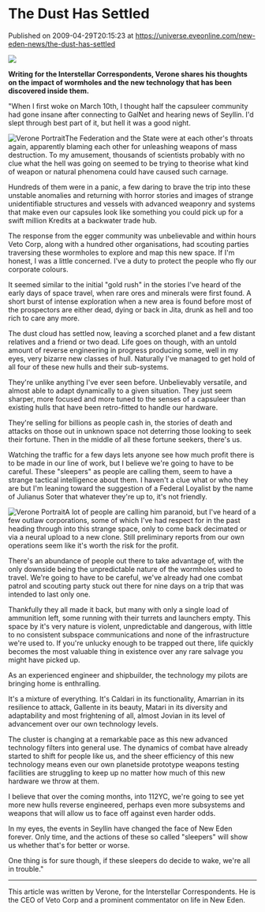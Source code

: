 # The Dust Has Settled
Published on 2009-04-29T20:15:23 at https://universe.eveonline.com/new-eden-news/the-dust-has-settled

![](http://www.eve-ic.net/media/assets/icarticlebanner.png)  
  
 **Writing for the Interstellar Correspondents, Verone shares his thoughts on the impact of wormholes and the new technology that has been discovered inside them.**  
  
"When I first woke on March 10th, I thought half the capsuleer community had gone insane after connecting to GalNet and hearing news of Seyllin. I'd slept through best part of it, but hell it was a good night.  
  
![Verone Portrait](http://www.eve-ic.net/media/articles/3035/portrait.png)The Federation and the State were at each other's throats again, apparently blaming each other for unleashing weapons of mass destruction. To my amusement, thousands of scientists probably with no clue what the hell was going on seemed to be trying to theorise what kind of weapon or natural phenomena could have caused such carnage.  
  
Hundreds of them were in a panic, a few daring to brave the trip into these unstable anomalies and returning with horror stories and images of strange unidentifiable structures and vessels with advanced weaponry and systems that make even our capsules look like something you could pick up for a swift million Kredits at a backwater trade hub.  
  
The response from the egger community was unbelievable and within hours Veto Corp, along with a hundred other organisations, had scouting parties traversing these wormholes to explore and map this new space. If I'm honest, I was a little concerned. I've a duty to protect the people who fly our corporate colours.  
  
It seemed similar to the initial "gold rush" in the stories I've heard of the early days of space travel, when rare ores and minerals were first found. A short burst of intense exploration when a new area is found before most of the prospectors are either dead, dying or back in Jita, drunk as hell and too rich to care any more.  
  
The dust cloud has settled now, leaving a scorched planet and a few distant relatives and a friend or two dead. Life goes on though, with an untold amount of reverse engineering in progress producing some, well in my eyes, very bizarre new classes of hull. Naturally I've managed to get hold of all four of these new hulls and their sub-systems.  
  
They're unlike anything I've ever seen before. Unbelievably versatile, and almost able to adapt dynamically to a given situation. They just seem sharper, more focused and more tuned to the senses of a capsuleer than existing hulls that have been retro-fitted to handle our hardware.  
  
They're selling for billions as people cash in, the stories of death and attacks on those out in unknown space not deterring those looking to seek their fortune. Then in the middle of all these fortune seekers, there's us.  
  
Watching the traffic for a few days lets anyone see how much profit there is to be made in our line of work, but I believe we're going to have to be careful. These "sleepers" as people are calling them, seem to have a strange tactical intelligence about them. I haven't a clue what or who they are but I'm leaning toward the suggestion of a Federal Loyalist by the name of Julianus Soter that whatever they're up to, it's not friendly.  
  
![Verone Portrait](http://www.eve-ic.net/media/articles/3035/quote.png)A lot of people are calling him paranoid, but I've heard of a few outlaw corporations, some of which I've had respect for in the past heading through into this strange space, only to come back decimated or via a neural upload to a new clone. Still preliminary reports from our own operations seem like it's worth the risk for the profit.  
  
There's an abundance of people out there to take advantage of, with the only downside being the unpredictable nature of the wormholes used to travel. We're going to have to be careful, we've already had one combat patrol and scouting party stuck out there for nine days on a trip that was intended to last only one.  
  
Thankfully they all made it back, but many with only a single load of ammunition left, some running with their turrets and launchers empty. This space by it's very nature is violent, unpredictable and dangerous, with little to no consistent subspace communications and none of the infrastructure we're used to. If you're unlucky enough to be trapped out there, life quickly becomes the most valuable thing in existence over any rare salvage you might have picked up.  
  
As an experienced engineer and shipbuilder, the technology my pilots are bringing home is enthralling.  
  
It's a mixture of everything. It's Caldari in its functionality, Amarrian in its resilience to attack, Gallente in its beauty, Matari in its diversity and adaptability and most frightening of all, almost Jovian in its level of advancement over our own technology levels.  
  
The cluster is changing at a remarkable pace as this new advanced technology filters into general use. The dynamics of combat have already started to shift for people like us, and the sheer efficiency of this new technology means even our own planetside prototype weapons testing facilities are struggling to keep up no matter how much of this new hardware we throw at them.  
  
I believe that over the coming months, into 112YC, we're going to see yet more new hulls reverse engineered, perhaps even more subsystems and weapons that will allow us to face off against even harder odds.  
  
In my eyes, the events in Seyllin have changed the face of New Eden forever. Only time, and the actions of these so called "sleepers" will show us whether that's for better or worse.  
  
One thing is for sure though, if these sleepers do decide to wake, we're all in trouble."

 

* * *

This article was written by Verone, for the Interstellar Correspondents. He is the CEO of Veto Corp and a prominent commentator on life in New Eden.
